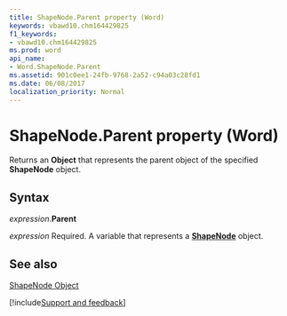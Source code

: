 ```yaml
---
title: ShapeNode.Parent property (Word)
keywords: vbawd10.chm164429825
f1_keywords:
- vbawd10.chm164429825
ms.prod: word
api_name:
- Word.ShapeNode.Parent
ms.assetid: 901c0ee1-24fb-9768-2a52-c94a03c28fd1
ms.date: 06/08/2017
localization_priority: Normal
---
```



# ShapeNode.Parent property (Word)

Returns an  **Object** that represents the parent object of the specified **ShapeNode** object.


## Syntax

_expression_.**Parent**

_expression_ Required. A variable that represents a **[ShapeNode](Word.ShapeNode.md)** object.


## See also


[ShapeNode Object](Word.ShapeNode.md)

[!include[Support and feedback](~/includes/feedback-boilerplate.md)]